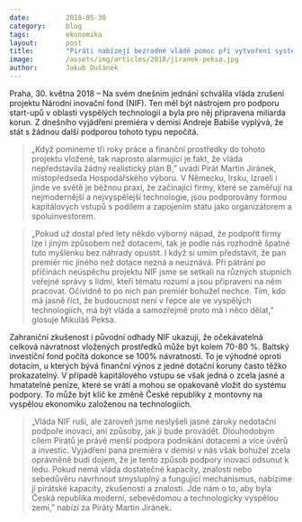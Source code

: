 ```yaml
---
date:         2018-05-30
category:     blog
tags:         ekonomika
layout:       post
title:        "Piráti nabízejí bezradné vládě pomoc při vytvoření systému podpory začínajících technologických firem"
image:        /assets/img/articles/2018/jiranek-peksa.jpg
author:       Jakub Dušánek
---
```



Praha, 30. května 2018 – Na svém dnešním jednání schválila vláda zrušení projektu Národní inovační fond (NIF). Ten měl být nástrojem pro podporu start-upů v oblasti vyspělých technologií a byla pro něj připravena miliarda korun. Z dnešního vyjádření premiéra v demisi Andreje Babiše vyplývá, že stát s žádnou další podporou tohoto typu nepočítá.

> „Když pomineme tři roky práce a finanční prostředky do tohoto projektu vložené, tak naprosto alarmující je fakt, že vláda nepředstavila žádný realistický plán B,” uvádí Pirát Martin Jiránek, místopředseda Hospodářského výboru. V Německu, Irsku, Izraeli i jinde ve světě je běžnou praxí, že začínající firmy, které se zaměřují na nejmodernější a nejvyspělejší technologie, jsou podporovány formou kapitálových vstupů s podílem a zapojením státu jako organizátorem a spoluinvestorem. 

> „Pokud už dostal před lety někdo výborný nápad, že podpořit firmy lze i jiným způsobem než dotacemi, tak je podle nás rozhodně špatné tuto myšlenku bez náhrady opustit. I když si umím představit, že pan premiér nic jiného než dotace nezná a neuznává. Při pátrání po příčinách neúspěchu projektu NIF jsme se setkali na různých stupních veřejné správy s lidmi, kteří tématu rozumí a jsou připraveni na něm pracovat. Očividně to po nich pan premiér bohužel nechce. Tím, kdo má jasně říct, že budoucnost není v řepce ale ve vyspělých technologiích, má být vláda a samozřejmě proto má i něco dělat,” glosuje Mikuláš Peksa.

Zahraniční zkušenost i původní odhady NIF ukazují, že očekávatelná celková návratnost vložených prostředků může být kolem 70-80 %. Baltský investiční fond počítá dokonce se 100% návratností. To je výhodné oproti dotacím, u kterých bývá finanční výnos z jedné dotační koruny často těžko prokazatelný. V případě kapitálového vstupu se však jedná o zcela jasné a hmatatelné peníze, které se vrátí a mohou se opakovaně vložit do systému podpory. To může být klíč ke změně České republiky z montovny na vyspělou ekonomiku založenou na technologiích.

> „Vláda NIF ruší, ale zároveň jsme neslyšeli jasné záruky nedotační podpoře inovací, ani způsoby, jak ji bude provádět. Dlouhodobým cílem Pirátů je právě menší podpora podnikání dotacemi a více úvěrů a investic. Vyjádření pana premiéra v demisi v nás však bohužel zcela oprávněně budí dojem, že je tento způsob podpory inovací odsunut k ledu. Pokud nemá vláda dostatečné kapacity, znalosti nebo sebedůvěru navrhnout smysluplný a fungující mechanismus, nabízíme jí pirátské kapacity, zkušenosti a znalosti. Jde nám o to, aby byla Česká republika moderní, sebevědomou a technologicky vyspělou zemí,” nabízí za Piráty Martin Jiránek.
